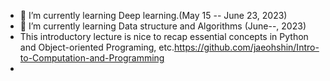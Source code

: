 - 🌱 I’m currently learning Deep learning.(May 15 -- June 23, 2023)
- 🌱 I’m currently learning Data structure and Algorithms (June--, 2023)
- This introductory lecture is nice to recap essential concepts in Python and Object-oriented Programing, etc.https://github.com/jaeohshin/Intro-to-Computation-and-Programming
- 
<!---
jaeohshin/jaeohshin is a ✨ special ✨ repository because its `README.md` (this file) appears on your GitHub profile.
You can click the Preview link to take a look at your changes.
--->
